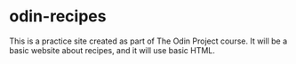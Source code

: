 # odin-recipes
This is a practice site created as part of The Odin Project course. 
It will be a basic website about recipes, and it will use basic HTML. 